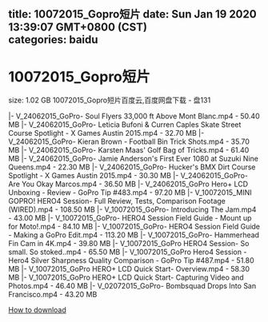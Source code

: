 
title: 10072015_Gopro短片
date: Sun Jan 19 2020 13:39:07 GMT+0800 (CST)    
categories: baidu
---

# 10072015_Gopro短片
size: 1.02 GB
 10072015_Gopro短片百度云,百度网盘下载 - 盘131
 
|- V_24062015_GoPro- Soul Flyers 33,000 ft Above Mont Blanc.mp4 - 50.40 MB
|- V_24062015_GoPro- Leticia Bufoni & Curren Caples Skate Street Course Spotlight - X Games Austin 2015.mp4 - 32.70 MB
|- V_24062015_GoPro- Kieran Brown - Football Bin Trick Shots.mp4 - 35.70 MB
|- V_24062015_GoPro- Karsten Maas' Golf Bag of Tricks.mp4 - 61.40 MB
|- V_24062015_GoPro- Jamie Anderson's First Ever 1080 at Suzuki Nine Queens.mp4 - 22.30 MB
|- V_24062015_GoPro- Hucker's BMX Dirt Course Spotlight - X Games Austin 2015.mp4 - 30.30 MB
|- V_24062015_GoPro- Are You Okay Marcos.mp4 - 36.50 MB
|- V_24062015_GoPro Hero+ LCD Unboxing - Review - GoPro Tip #483.mp4 - 97.20 MB
|- V_10072015_MINI GOPRO! HERO4 Session- Full Review, Tests, Comparison Footage (WIRED).mp4 - 108.50 MB
|- V_10072015_GoPro- Introducing The Jam.mp4 - 43.00 MB
|- V_10072015_GoPro- HERO4 Session Field Guide - Mount up for Moto!.mp4 - 84.10 MB
|- V_10072015_GoPro- HERO4 Session Field Guide - Making a GoPro Edit.mp4 - 113.20 MB
|- V_10072015_GoPro- Hammerhead Fin Cam in 4K.mp4 - 39.80 MB
|- V_10072015_GoPro HERO4 Session- So small. So stoked..mp4 - 65.50 MB
|- V_10072015_GoPro Hero4 Session - Hero4 Silver Sharpness Quality Comparison - GoPro Tip #487.mp4 - 51.80 MB
|- V_10072015_GoPro HERO+ LCD Quick Start- Overview.mp4 - 58.30 MB
|- V_10072015_GoPro HERO+ LCD Quick Start- Capturing Video and Photos.mp4 - 46.40 MB
|- V_02072015_GoPro- Bombsquad Drops Into San Francisco.mp4 - 43.20 MB

[How to download](https://bpcam.bemobtrk.com/go/2ceec3aa-1ca2-46d6-b9ff-aaa5c184517c?jno=1915)